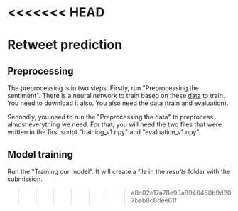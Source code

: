 <<<<<<< HEAD
=======
# Retweet prediction

## Preprocessing

The preprocessing is in two steps. Firstly, run "Preprocessing the sentiment". There is a neural network to train based on these [data](https://www.kaggle.com/kazanova/sentiment140 ) to train. You need to download it also. You also need the data (train and evaluation). 

Secondly, you need to run the "Preprocessing the data" to preprocess almost everything we need. For that, you will need the two files that were written in the first script "training_v1.npy" and "evaluation_v1.npy". 

## Model training

Run the "Training our model". It will create a file in the *results* folder with the submission.
>>>>>>> a8c02e17a78e93a8940460b9d207bab8c8dee61f
